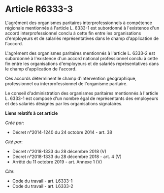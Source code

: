 # Article R6333-3

L'agrément des organismes paritaires interprofessionnels à compétence régionale mentionnés à l'article L. 6333-1 est
subordonné à l'existence d'un accord interprofessionnel conclu à cette fin entre les organisations d'employeurs et de
salariés représentatives dans le champ d'application de l'accord. 

L'agrément des organismes paritaires mentionnés à l'article L. 6333-2 est subordonné à l'existence d'un accord national
professionnel conclu à cette fin entre les organisations d'employeurs et de salariés représentatives dans le champ
d'application de l'accord. 

Ces accords déterminent le champ d'intervention géographique, professionnel ou interprofessionnel de l'organisme paritaire. 

Le conseil d'administration des organismes paritaires mentionnés à l'article L. 6333-1 est composé d'un nombre égal de
représentants des employeurs et des salariés désignés par les organisations signataires.

**Liens relatifs à cet article**

_Créé par_:

  - Décret n°2014-1240 du 24 octobre 2014 - art. 38

_Cité par_:

  - Décret n°2018-1333 du 28 décembre 2018 (V)
  - Décret n°2018-1333 du 28 décembre 2018 - art. 4 (V)
  - Arrêté du 11 octobre 2019 - art. Annexe 1 (V)

_Cite_:

  - Code du travail - art. L6333-1
  - Code du travail - art. L6333-2
